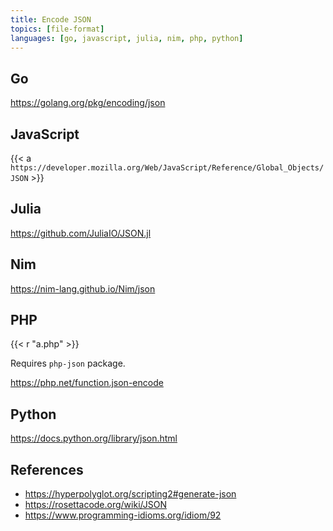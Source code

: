 ```yaml
---
title: Encode JSON
topics: [file-format]
languages: [go, javascript, julia, nim, php, python]
---
```


## Go

<https://golang.org/pkg/encoding/json>

## JavaScript

{{< a `https://developer.mozilla.org/Web/JavaScript/Reference/Global_Objects/
JSON` >}}

## Julia

<https://github.com/JuliaIO/JSON.jl>

## Nim

<https://nim-lang.github.io/Nim/json>

## PHP

{{< r "a.php" >}}

Requires `php-json` package.

<https://php.net/function.json-encode>

## Python

<https://docs.python.org/library/json.html>

## References

- <https://hyperpolyglot.org/scripting2#generate-json>
- <https://rosettacode.org/wiki/JSON>
- <https://www.programming-idioms.org/idiom/92>
